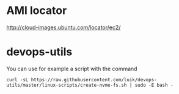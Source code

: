 # AMI locator

http://cloud-images.ubuntu.com/locator/ec2/

# devops-utils

You can use for example a script with the command

    curl -sL https://raw.githubusercontent.com/luik/devops-utils/master/linux-scripts/create-nvme-fs.sh | sudo -E bash -
    
    
    
